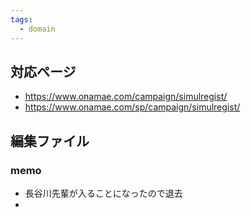 ```yaml
---
tags:
  - domain
---
```


## 対応ページ
- https://www.onamae.com/campaign/simulregist/
- https://www.onamae.com/sp/campaign/simulregist/


## 編集ファイル


### memo
- 長谷川先輩が入ることになったので退去
- 
